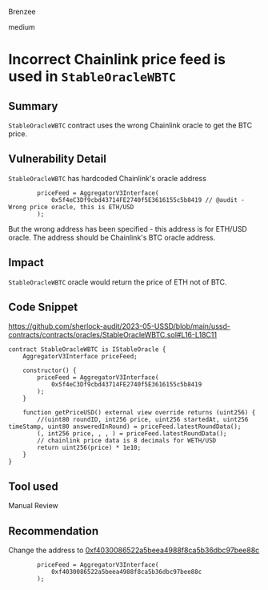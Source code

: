 Brenzee

medium

# Incorrect Chainlink price feed is used in `StableOracleWBTC`

## Summary
`StableOracleWBTC` contract uses the wrong Chainlink oracle to get the BTC price.

## Vulnerability Detail
`StableOracleWBTC` has hardcoded Chainlink's oracle address
```solidity
        priceFeed = AggregatorV3Interface(
            0x5f4eC3Df9cbd43714FE2740f5E3616155c5b8419 // @audit - Wrong price oracle, this is ETH/USD
        );
```
But the wrong address has been specified - this address is for ETH/USD oracle.
The address should be Chainlink's BTC oracle address.

## Impact
`StableOracleWBTC` oracle would return the price of ETH not of BTC.

## Code Snippet
https://github.com/sherlock-audit/2023-05-USSD/blob/main/ussd-contracts/contracts/oracles/StableOracleWBTC.sol#L16-L18C11
```solidity
contract StableOracleWBTC is IStableOracle {
    AggregatorV3Interface priceFeed;

    constructor() {
        priceFeed = AggregatorV3Interface(
            0x5f4eC3Df9cbd43714FE2740f5E3616155c5b8419
        );
    }

    function getPriceUSD() external view override returns (uint256) {
        //(uint80 roundID, int256 price, uint256 startedAt, uint256 timeStamp, uint80 answeredInRound) = priceFeed.latestRoundData();
        (, int256 price, , , ) = priceFeed.latestRoundData();
        // chainlink price data is 8 decimals for WETH/USD
        return uint256(price) * 1e10;
    }
}
```

## Tool used
Manual Review

## Recommendation
Change the address to [0xf4030086522a5beea4988f8ca5b36dbc97bee88c](https://etherscan.io/address/0xf4030086522a5beea4988f8ca5b36dbc97bee88c)

```solidity
        priceFeed = AggregatorV3Interface(
            0xf4030086522a5beea4988f8ca5b36dbc97bee88c
        );
```